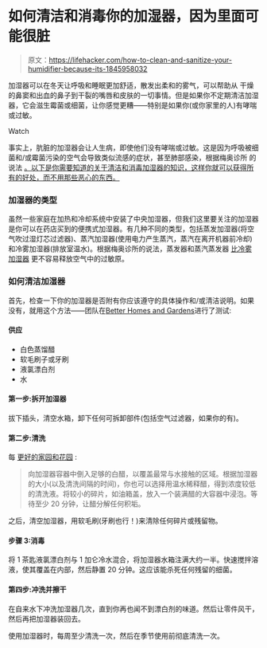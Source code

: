 # 如何清洁和消毒你的加湿器，因为里面可能很脏

> 原文：<https://lifehacker.com/how-to-clean-and-sanitize-your-humidifier-because-its-1845958032>

加湿器可以在冬天让呼吸和睡眠更加舒适，散发出柔和的雾气，可以帮助从 干燥的鼻窦和出血的鼻子到干裂的嘴唇和皮肤的一切事情。但是如果你不定期清洁加湿器，它会滋生霉菌或细菌，让你感觉更糟——特别是如果你(或你家里的人)有哮喘或过敏。

Watch

事实上，肮脏的加湿器会让人生病，即使他们没有哮喘或过敏。这是因为呼吸被细菌和/或霉菌污染的空气会导致类似流感的症状，甚至肺部感染，根据梅奥诊所 的说法 [。以下是你需要知道的关于清洁和消毒加湿器的知识，这样你就可以获得所有的好处，而不用那些恶心的东西。](https://www.mayoclinic.org/diseases-conditions/common-cold/in-depth/humidifiers/art-20048021)

### 加湿器的类型

虽然一些家庭在加热和冷却系统中安装了中央加湿器，但我们这里要关注的加湿器是你可以在药店买到的便携式加湿器。有几种不同的类型，包括蒸发加湿器(将空气吹过湿灯芯过滤器)、蒸汽加湿器(使用电力产生蒸汽，蒸汽在离开机器前冷却)和冷雾加湿器(排放室温水)。根据梅奥诊所的说法，蒸发器和蒸汽蒸发器 [比冷雾加湿器](https://www.mayoclinic.org/diseases-conditions/common-cold/in-depth/humidifiers/art-20048021) 更不容易释放空气中的过敏原。

### **如何清洁加湿器**

首先，检查一下你的加湿器是否附有你应该遵守的具体操作和/或清洁说明。如果没有，就用这个方法——团队在[Better Homes and Gardens](https://www.bhg.com/homekeeping/house-cleaning/tips/how-to-clean-humidifier/)进行了测试:

#### 供应

*   白色蒸馏醋
*   软毛刷子或牙刷
*   液氯漂白剂
*   水

#### 第一步:拆开加湿器

拔下插头，清空水箱，卸下任何可拆卸部件(包括空气过滤器，如果你的有)。

#### 第二步:清洗

每 [更好的家园和花园](https://www.bhg.com/homekeeping/house-cleaning/tips/how-to-clean-humidifier/) :

> 向加湿器容器中倒入足够的白醋，以覆盖最常与水接触的区域。根据加湿器的大小(以及清洗间隔的时间)，你也可以选择用温水稀释醋，得到浓度较低的清洗液。将较小的碎片，如油箱盖，放入一个装满醋的大容器中浸泡。等待至少 20 分钟，让醋分解任何积垢。

之后，清空加湿器，用软毛刷(牙刷也行！)来清除任何碎片或残留物。

#### 步骤 3:消毒

将 1 茶匙液氯漂白剂与 1 加仑冷水混合，将加湿器水箱注满大约一半。快速搅拌溶液，使其覆盖在内部，然后静置 20 分钟。这应该能杀死任何残留的细菌。

#### 第四步:冲洗并擦干

在自来水下冲洗加湿器几次，直到你再也闻不到漂白剂的味道。然后让零件风干，然后再把加湿器装回去。

使用加湿器时，每周至少清洗一次，然后在季节使用前彻底清洗一次。
